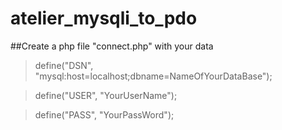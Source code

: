 # atelier_mysqli_to_pdo


##Create a php file "connect.php" with your data

>define("DSN", "mysql:host=localhost;dbname=NameOfYourDataBase");

>define("USER", "YourUserName");

>define("PASS", "YourPassWord");